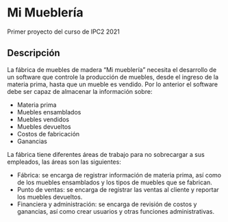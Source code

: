 # Mi Mueblería
Primer proyecto del curso de IPC2 2021
## Descripción
La fábrica de muebles de madera “Mi mueblería” necesita el desarrollo de un software que controle la producción de muebles, desde el ingreso de la materia prima, hasta que un mueble es vendido.
Por lo anterior el software debe ser capaz de almacenar la información sobre:
- Materia prima
- Muebles ensamblados
- Muebles vendidos
- Muebles devueltos
- Costos de fabricación
- Ganancias

La fábrica tiene diferentes áreas de trabajo para no sobrecargar a sus empleados, las áreas son las siguientes:
- Fábrica: se encarga de registrar información de materia prima, así como de los muebles ensamblados y los tipos de muebles que se fabrican.
- Punto de ventas: se encarga de registrar las ventas al cliente y reportar los muebles devueltos.
- Financiera y administración: se encarga de revisión de costos y ganancias, así como crear usuarios y otras funciones administrativas.



